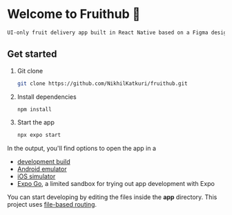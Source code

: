 # Welcome to Fruithub 👋

```bash
UI-only fruit delivery app built in React Native based on a Figma design. Clean layout, reusable components, and mobile responsiveness — no backend yet.
```

## Get started

1. Git clone

   ```bash
   git clone https://github.com/NikhilKatkuri/fruithub.git
   ```
2. Install dependencies

   ```bash
   npm install
   ```

3. Start the app

   ```bash
   npx expo start
   ```

In the output, you'll find options to open the app in a

- [development build](https://docs.expo.dev/develop/development-builds/introduction/)
- [Android emulator](https://docs.expo.dev/workflow/android-studio-emulator/)
- [iOS simulator](https://docs.expo.dev/workflow/ios-simulator/)
- [Expo Go](https://expo.dev/go), a limited sandbox for trying out app development with Expo

You can start developing by editing the files inside the **app** directory. This project uses [file-based routing](https://docs.expo.dev/router/introduction).
